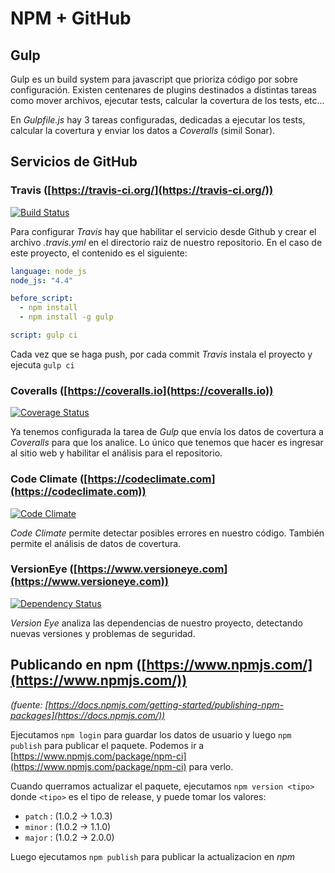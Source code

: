 # NPM + GitHub

## Gulp

Gulp es un build system para javascript que prioriza código por sobre configuración. Existen centenares de plugins destinados a distintas tareas como mover archivos, ejecutar tests, calcular la covertura de los tests, etc...

En _Gulpfile.js_ hay 3 tareas configuradas, dedicadas a ejecutar los tests, calcular la covertura y enviar los datos a _Coveralls_ (simil Sonar).

## Servicios de GitHub

### Travis ([https://travis-ci.org/](https://travis-ci.org/))

[![Build Status](https://travis-ci.org/gnavalesi/npm-ci.svg?branch=master)](https://travis-ci.org/gnavalesi/npm-ci)

Para configurar _Travis_ hay que habilitar el servicio desde Github y crear el archivo _.travis.yml_ en el directorio raiz de nuestro repositorio. En el caso de este proyecto, el contenido es el siguiente:

```yaml
language: node_js
node_js: "4.4"

before_script:
  - npm install
  - npm install -g gulp

script: gulp ci
```

Cada vez que se haga push, por cada commit _Travis_ instala el proyecto y ejecuta `gulp ci`

### Coveralls ([https://coveralls.io](https://coveralls.io))

[![Coverage Status](https://coveralls.io/repos/github/gnavalesi/npm-ci/badge.svg?branch=master)](https://coveralls.io/github/gnavalesi/npm-ci?branch=master)

Ya tenemos configurada la tarea de _Gulp_ que envía los datos de covertura a _Coveralls_ para que los analice. Lo único que tenemos que hacer es ingresar al sitio web y habilitar el análisis para el repositorio.

### Code Climate ([https://codeclimate.com](https://codeclimate.com))

[![Code Climate](https://codeclimate.com/github/gnavalesi/npm-ci/badges/gpa.svg)](https://codeclimate.com/github/gnavalesi/npm-ci)

_Code Climate_ permite detectar posibles errores en nuestro código. También permite el análisis de datos de covertura.

### VersionEye ([https://www.versioneye.com](https://www.versioneye.com))

[![Dependency Status](https://www.versioneye.com/user/projects/5775a70d68ee070047f065c0/badge.svg?style=flat-square)](https://www.versioneye.com/user/projects/5775a70d68ee070047f065c0)

_Version Eye_ analiza las dependencias de nuestro proyecto, detectando nuevas versiones y problemas de seguridad.

## Publicando en npm ([https://www.npmjs.com/](https://www.npmjs.com/))

_(fuente: [https://docs.npmjs.com/getting-started/publishing-npm-packages](https://docs.npmjs.com/))_

Ejecutamos `npm login` para guardar los datos de usuario y luego `npm publish` para publicar el paquete. Podemos ir a [https://www.npmjs.com/package/npm-ci](https://www.npmjs.com/package/npm-ci) para verlo.

Cuando querramos actualizar el paquete, ejecutamos `npm version <tipo>` donde `<tipo>` es el tipo de release, y puede tomar los valores:

* `patch` : (1.0.2 -> 1.0.3)
* `minor` : (1.0.2 -> 1.1.0)
* `major` : (1.0.2 -> 2.0.0)

Luego ejecutamos `npm publish` para publicar la actualizacion en _npm_
